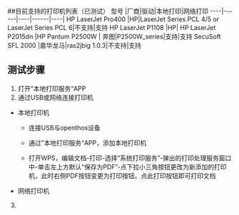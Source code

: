 ##目前支持的打印机列表（已测试）
型号 |厂商|驱动|本地打印|网络打印
----|------|----|------|----|
HP LaserJet Pro400 |HP|LaserJet Series PCL 4/5 or LaserJet Series PCL 6|不支持|支持
HP LaserJet P1108 |HP|
HP LaserJet P2015dn |HP
Pantum P2500W |	奔图|P2500W_series|支持|支持
SecuSoft SFL 2000 |嘉华龙马|ras2jbig 1.0.3|不支持|支持



## 测试步骤
1. 打开”本地打印服务“APP
2. 通过USB或网络连接打印机
 - 本地打印机

   + 连接USB与openthos设备

   + 通过”本地打印服务“APP，添加本地打印机

   + 打开WPS，编辑文档-打印-选择“系统打印服务”-弹出的打印处理服务窗口中-单击左上方默认“保存为PDF”-点下拉小三角按钮更改为新添加的打印机，此时右侧PDF按钮变更为打印按钮。点此打印按钮即可打印文档

 - 网络打印机
 
3.  



